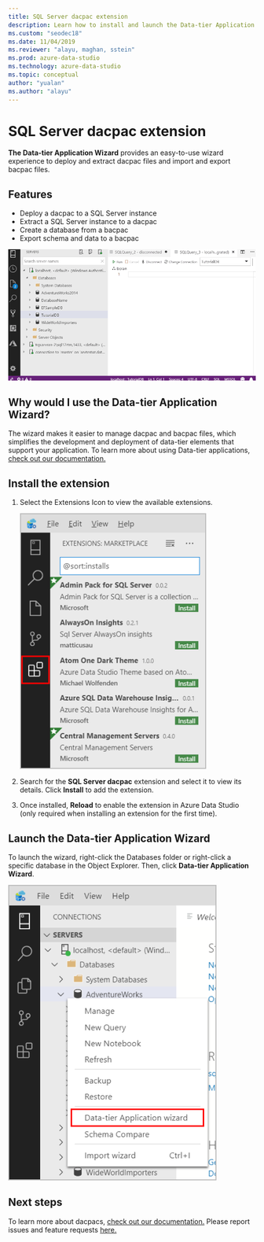 ```yaml
---
title: SQL Server dacpac extension
description: Learn how to install and launch the Data-tier Application Wizard, which makes it easy to deploy and extract dacpac files, and import and export bacpac files.
ms.custom: "seodec18"
ms.date: 11/04/2019
ms.reviewer: "alayu, maghan, sstein"
ms.prod: azure-data-studio
ms.technology: azure-data-studio
ms.topic: conceptual
author: "yualan"
ms.author: "alayu"
---
```

# SQL Server dacpac extension

**The Data-tier Application Wizard** provides an easy-to-use wizard experience to deploy and extract dacpac files and import and export bacpac files.


## Features

* Deploy a dacpac to a SQL Server instance
* Extract a SQL Server instance to a dacpac
* Create a database from a bacpac
* Export schema and data to a bacpac

![dacpac extension demo gif](media/extensions/sql-server-dacpac-extension/dacpac-extension-demo.gif)


## Why would I use the Data-tier Application Wizard?

The wizard makes it easier to manage dacpac and bacpac files, which simplifies the development and deployment of data-tier elements that support your application. To learn more about using Data-tier applications, [check out our documentation.](../relational-databases/data-tier-applications/data-tier-applications.md?view=sql-server-2017)


## Install the extension

1. Select the Extensions Icon to view the available extensions.

    ![extension manager icon](media/extensions/extension-manager-icon.png)

2. Search for the **SQL Server dacpac** extension and select it to view its details. Click **Install** to add the extension.

3. Once installed, **Reload** to enable the extension in Azure Data Studio (only required when installing an extension for the first time).


## Launch the Data-tier Application Wizard

To launch the wizard, right-click the Databases folder or right-click a specific database in the Object Explorer. Then, click **Data-tier Application Wizard**.

![dacpac extension launch menu](media/extensions/sql-server-dacpac-extension/dacpac-extension-launch.png)


## Next steps

To learn more about dacpacs, [check out our documentation.](../relational-databases/data-tier-applications/data-tier-applications.md?view=sql-server-2017)
Please report issues and feature requests [here.](https://github.com/microsoft/azuredatastudio/issues)